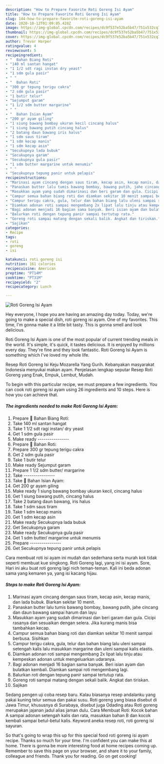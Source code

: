 ```yaml
---
description: "How to Prepare Favorite Roti Goreng Isi Ayam"
title: "How to Prepare Favorite Roti Goreng Isi Ayam"
slug: 144-how-to-prepare-favorite-roti-goreng-isi-ayam
date: 2020-10-12T01:09:05.428Z
image: https://img-global.cpcdn.com/recipes/dc9f537e52ba5b47/751x532cq70/roti-goreng-isi-ayam-foto-resep-utama.jpg
thumbnail: https://img-global.cpcdn.com/recipes/dc9f537e52ba5b47/751x532cq70/roti-goreng-isi-ayam-foto-resep-utama.jpg
cover: https://img-global.cpcdn.com/recipes/dc9f537e52ba5b47/751x532cq70/roti-goreng-isi-ayam-foto-resep-utama.jpg
author: Trevor Harper
ratingvalue: 4
reviewcount: 5
recipeingredient:
- "  Bahan Biang Roti"
- "140 ml santan hangat"
- "1 1/2 sdt ragi instan dry yeast"
- "1 sdm gula pasir"
- " "
- "  Bahan Roti"
- "300 gr tepung terigu cakra"
- "2 sdm gula pasir"
- "1 butir telur"
- "Sejumput garam"
- "1 1/2 sdm butter margarine"
- " "
- "  Bahan Isian Ayam"
- "200 gr ayam giling"
- "1 siung bawang bombay ukuran kecil cincang halus"
- "1 siung bawang putih cincang halus"
- "2 batang daun bawang iris halus"
- "1 sdm saus tiram"
- "1 sdm kecap manis"
- "1 sdm kecap asin"
- "Secukupnya lada bubuk"
- "Secukupnya garam"
- "Secukupnya gula pasir"
- "1 sdm butter margarine untuk menumis"
- " "
- "Secukupnya tepung panir untuk pelapis"
recipeinstructions:
- "Marinasi ayam cincang dengan saus tiram, kecap asin, kecap manis, dan lada bubuk. Biarkan sekitar 10 menit."
- "Panaskan butter lalu tumis bawang bombay, bawang putih, jahe cincang dan daun bawang sampai harum dan layu"
- "Masukkan ayam yang sudah dimarinasi dan beri garam dan gula. Cicipi rasanya dan sesuaikan dengan selera. Jika kurang manis bisa tambahkan kecap."
- "Campur semua bahan biang roti dan diamkan sekitar 10 menit sampai berbusa. Sisihkan"
- "Campur terigu cakra, gula, telur dan bahan biang lalu uleni sampai setengah kalis lalu masukkan margarine dan uleni sampai kalis elastis."
- "Diamkan adonan roti sampai mengembang 2x lipat lalu tinju atau kempeskan adonan untuk mengeluarkan udaranya."
- "Bagi adonan menjadi 16 bagian sama banyak. Beri isian ayam dan bulatkan kembali. Diamkan sampai roti mengembang lagi."
- "Balurkan roti dengan tepung panir sampai tertutup rata."
- "Goreng roti sampai matang dengan sekali balik. Angkat dan tiriskan."
- "Sajikan"
categories:
- Recipe
tags:
- roti
- goreng
- isi

katakunci: roti goreng isi 
nutrition: 161 calories
recipecuisine: American
preptime: "PT14M"
cooktime: "PT31M"
recipeyield: "2"
recipecategory: Lunch

---
```



![Roti Goreng Isi Ayam](https://img-global.cpcdn.com/recipes/dc9f537e52ba5b47/751x532cq70/roti-goreng-isi-ayam-foto-resep-utama.jpg)

Hey everyone, I hope you are having an amazing day today. Today, we're going to make a special dish, roti goreng isi ayam. One of my favorites. This time, I'm gonna make it a little bit tasty. This is gonna smell and look delicious.

Roti Goreng Isi Ayam is one of the most popular of current trending meals in the world. It's simple, it's quick, it tastes delicious. It is enjoyed by millions every day. They're fine and they look fantastic. Roti Goreng Isi Ayam is something which I've loved my whole life.

Resep Roti Goreng Isi Keju Mozarella Yang Gurih. Kebanyakan masyarakat Indonesia menyukai makan ayam. Penjelasan lengkap seputar Resep Roti Goreng yang Enak, Empuk, Lembut, Mudah.


To begin with this particular recipe, we must prepare a few ingredients. You can cook roti goreng isi ayam using 26 ingredients and 10 steps. Here is how you can achieve that.

<!--inarticleads1-->

##### The ingredients needed to make Roti Goreng Isi Ayam:

1. Prepare  🌻 Bahan Biang Roti:
1. Take 140 ml santan hangat
1. Take 1 1/2 sdt ragi instan/ dry yeast
1. Get 1 sdm gula pasir
1. Make ready  ----------------
1. Prepare  🌻 Bahan Roti:
1. Prepare 300 gr tepung terigu cakra
1. Get 2 sdm gula pasir
1. Take 1 butir telur
1. Make ready Sejumput garam
1. Prepare 1 1/2 sdm butter/ margarine
1. Take  ----------------
1. Take  🌻 Bahan Isian Ayam:
1. Get 200 gr ayam giling
1. Make ready 1 siung bawang bombay ukuran kecil, cincang halus
1. Get 1 siung bawang putih, cincang halus
1. Take 2 batang daun bawang, iris halus
1. Take 1 sdm saus tiram
1. Take 1 sdm kecap manis
1. Get 1 sdm kecap asin
1. Make ready Secukupnya lada bubuk
1. Get Secukupnya garam
1. Make ready Secukupnya gula pasir
1. Get 1 sdm butter/ margarine untuk menumis
1. Prepare  ----------------
1. Get Secukupnya tepung panir untuk pelapis


Cara membuat roti isi ayam ini mudah dan sederhana serta murah kok tidak seperti membuat kue singkong. Roti Goreng lagi, yang ini isi ayam. Sore, Hari ini aku buat roti goreng lagi nich teman-teman. Kali ini beda adonan sama yang kemaren ya, yang isi kacang hijau. 

<!--inarticleads2-->

##### Steps to make Roti Goreng Isi Ayam:

1. Marinasi ayam cincang dengan saus tiram, kecap asin, kecap manis, dan lada bubuk. Biarkan sekitar 10 menit.
1. Panaskan butter lalu tumis bawang bombay, bawang putih, jahe cincang dan daun bawang sampai harum dan layu
1. Masukkan ayam yang sudah dimarinasi dan beri garam dan gula. Cicipi rasanya dan sesuaikan dengan selera. Jika kurang manis bisa tambahkan kecap.
1. Campur semua bahan biang roti dan diamkan sekitar 10 menit sampai berbusa. Sisihkan
1. Campur terigu cakra, gula, telur dan bahan biang lalu uleni sampai setengah kalis lalu masukkan margarine dan uleni sampai kalis elastis.
1. Diamkan adonan roti sampai mengembang 2x lipat lalu tinju atau kempeskan adonan untuk mengeluarkan udaranya.
1. Bagi adonan menjadi 16 bagian sama banyak. Beri isian ayam dan bulatkan kembali. Diamkan sampai roti mengembang lagi.
1. Balurkan roti dengan tepung panir sampai tertutup rata.
1. Goreng roti sampai matang dengan sekali balik. Angkat dan tiriskan.
1. Sajikan


Sedang pengen uji coba resep baru. Kalau biasanya resep andalanku yang pakai kuning telur semua dan pakai susu. Roti goreng yang biasa disebut di Jawa Timur, khususnya di Surabaya, disebut juga Odading atau Roti goreng merupakan jajanan jadul alias jaman dulu. Cara Membuat Roti: Kocok bahan A sampai adonan setengah kalis dan rata, masukkan bahan B dan kocok kembali sampai betul-betul kalis. Keyword aneka resep roti, roti goreng isi sayuran. 

So that's going to wrap this up for this special food roti goreng isi ayam recipe. Thanks so much for your time. I'm confident you can make this at home. There is gonna be more interesting food at home recipes coming up. Remember to save this page on your browser, and share it to your family, colleague and friends. Thank you for reading. Go on get cooking!
